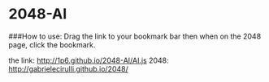 2048-AI
=======

###How to use:
Drag the link to your bookmark bar then when on the 2048 page, click the bookmark.

the link: http://1p6.github.io/2048-AI/AI.js
2048: http://gabrielecirulli.github.io/2048/
